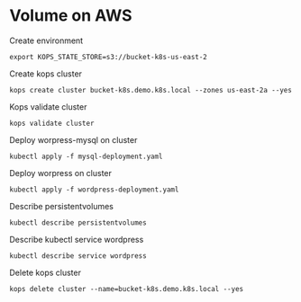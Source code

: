 # Volume on AWS

Create environment

```/bin/bash
export KOPS_STATE_STORE=s3://bucket-k8s-us-east-2
```

Create kops cluster

```/bin/bash
kops create cluster bucket-k8s.demo.k8s.local --zones us-east-2a --yes
```

Kops validate cluster

```/bin/bash
kops validate cluster
```

Deploy worpress-mysql on cluster

```/bin/bash
kubectl apply -f mysql-deployment.yaml
```

Deploy worpress on cluster

```/bin/bash
kubectl apply -f wordpress-deployment.yaml
```

Describe persistentvolumes

```/bin/bash
kubectl describe persistentvolumes
```

Describe kubectl service wordpress

```/bin/bash
kubectl describe service wordpress
```

Delete kops cluster

```/bin/bash
kops delete cluster --name=bucket-k8s.demo.k8s.local --yes
```